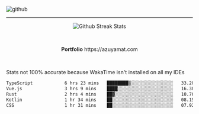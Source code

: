 ![github](https://media.discordapp.net/attachments/881363147364118528/1142610121697021952/background.png?width=1000&height=300)<br>
___
<p align="center">
  <img alt="Github Streak Stats" src="https://streak-stats.demolab.com?user=Azuyamat&theme=transparent&hide_border=true"/>
</p><br>
<p align="center">
      <strong>Portfolio</strong> https://azuyamat.com
</p><br>

Stats not 100% accurate because WakaTime isn't installed on all my IDEs
<!--START_SECTION:waka-->

```txt
TypeScript            6 hrs 23 mins   ████████▒░░░░░░░░░░░░░░░░   33.20 %
Vue.js                3 hrs 9 mins    ████░░░░░░░░░░░░░░░░░░░░░   16.38 %
Rust                  2 hrs 4 mins    ██▓░░░░░░░░░░░░░░░░░░░░░░   10.76 %
Kotlin                1 hr 34 mins    ██░░░░░░░░░░░░░░░░░░░░░░░   08.15 %
CSS                   1 hr 31 mins    ██░░░░░░░░░░░░░░░░░░░░░░░   07.92 %
```

<!--END_SECTION:waka-->
